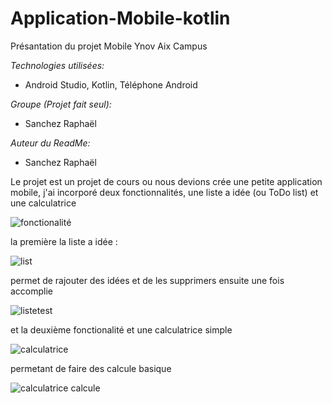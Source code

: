 # Application-Mobile-kotlin

Présantation du projet Mobile Ynov Aix Campus

*Technologies utilisées:*
- Android Studio, Kotlin, Téléphone Android

*Groupe (Projet fait seul):*
- Sanchez Raphaël 

*Auteur du ReadMe:*
- Sanchez Raphaël


Le projet est un projet de cours ou nous devions crée une petite application mobile,
j'ai incorporé deux fonctionnalités, une liste a idée (ou ToDo list) et une calculatrice

![fonctionalité](https://user-images.githubusercontent.com/73243802/164997721-e4e391a3-ddd1-45df-b71f-aa3bfe45fb17.PNG)

la première la liste a idée :

![list](https://user-images.githubusercontent.com/73243802/164997749-8f99dcb1-42da-4106-a536-bcf11951dc6a.PNG)

permet de rajouter des idées et de les supprimers ensuite une fois accomplie

![listetest](https://user-images.githubusercontent.com/73243802/164997771-ff8ddfdb-533a-4a6e-85f0-e780de25e557.PNG)

et la deuxième fonctionalité et une calculatrice simple

![calculatrice](https://user-images.githubusercontent.com/73243802/164997788-fac45f5d-334d-4bc9-9ab1-371069061556.PNG)

permetant de faire des calcule basique

![calculatrice calcule](https://user-images.githubusercontent.com/73243802/164997801-78b9f786-d26e-40ac-83cf-b5ffdf851cf2.PNG)
